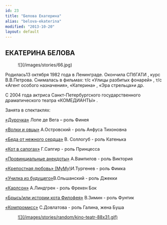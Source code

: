 ```yaml
---
id: 23
title: "Белова Екатерина"
alias: "belova-ekaterina"
modified: "2013-10-20"
layout: default
---
```


## ЕКАТЕРИНА БЕЛОВА

<figure>
![](/images/stories/66.jpg)
</figure>

Родилась13 октября 1982 года в Ленинграде. Окончила СПбГАТИ , курс В.В.Петрова. Снималась в фильмах: т/с «Улицы разбитых фонарей» , т/c «Агент особого назначения», «Катерина» , «Эра стрельца»и др.

С 2004 года актриса Санкт-Петербургского государственного драматического театра «КОМЕДИАНТЫ» .

Занята в спектаклях:

[«Дурочка»](44-dyrochka.html) Лопе де Вега – роль Финея

[«Волки и овцы»](42-volki-i-ovci.html) А.Островский - роль Анфуса Тихоновна

[«Беда от нежного сердца»](39-beda-ot-neghnogo-serdca.html) В. Соллогуб - роль Катенька

[«Кот в сапогах»](74-kot-v-sapogah.html) Г.Сапгир - роль Принцесса

[«Провинциальные анекдоты»](71-anekdoti.html) А.Вампилов - роль Виктория

[</a> <a href="46-mumu.html">«Крепостная любовь» (МуМу)](46-mumu.html)И.Тургенев - роль Фимка

[«Училка из будущего»](90-ychilka.html)В.Ольшанский - роль Джекки

[«Карлсон»](147-karlson.html) А.Линдгрен - роль Фрекен Бок

[«Брысь!или истории кота Филофея»](40-bris-ili-istoria-kota-filifeia.html) В.Зимин - роль Фунтик

[«Компромисс»](282-kompromiss-sdovlatov.html) С.Довлатова - роль Галина, жена Буша

<figure><a href="http://www.kino-teatr.ru/kino/acter/w/ros/319449/bio/">
![](/images/stories/random/kino-teatr-88x31.gif)
</a></figure>